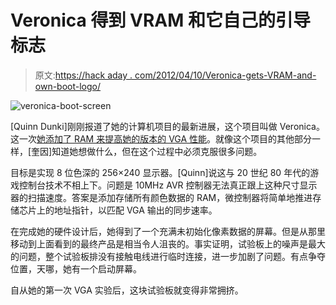 # Veronica 得到 VRAM 和它自己的引导标志

> 原文:[https://hack aday . com/2012/04/10/Veronica-gets-VRAM-and-own-boot-logo/](https://hackaday.com/2012/04/10/veronica-gets-vram-and-its-own-boot-logo/)

![](../Images/4dc9a64e4dbb1437dca83d82effca8b9.png "veronica-boot-screen")

[Quinn Dunki]刚刚报道了她的计算机项目的最新进展，这个项目叫做 Veronica。这一次[她添加了 RAM 来提高她的版本的 VGA 性能](http://quinndunki.com/blondihacks/?p=980)。就像这个项目的其他部分一样，[奎因]知道她想做什么，但在这个过程中必须克服很多问题。

目标是实现 8 位色深的 256×240 显示器。[Quinn]说这与 20 世纪 80 年代的游戏控制台技术不相上下。问题是 10MHz AVR 控制器无法真正跟上这种尺寸显示器的扫描速度。答案是添加存储所有颜色数据的 RAM，微控制器将简单地推进存储芯片上的地址指针，以匹配 VGA 输出的同步速率。

在完成她的硬件设计后，她得到了一个充满未初始化像素数据的屏幕。但是从那里移动到上面看到的最终产品是相当令人沮丧的。事实证明，试验板上的噪声是最大的问题，整个试验板排没有接触电线进行临时连接，进一步加剧了问题。有点争夺位置，天哪，她有一个启动屏幕。

自从她的第一次 VGA 实验后，这块试验板就变得非常拥挤。